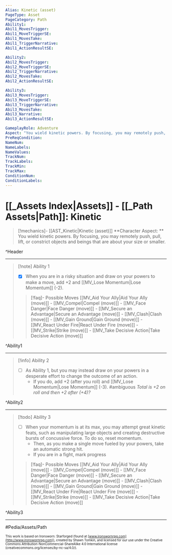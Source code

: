 ```yaml
---
Alias: Kinetic (asset)
PageType: Asset
PageCategory: Path
Ability1:
Abil1_MovesTrigger:
Abil1_MoveTriggerSE:
Abil1_MovesTake:
Abil1_TriggerNarrative:
Abil1_ActionResultSE:

Ability2:
Abil2_MovesTrigger:
Abil2_MoveTriggerSE:
Abil2_TriggerNarrative:
Abil2_MovesTake:
Abil2_ActionResultSE:

Ability3:
Abil3_MovesTrigger:
Abil3_MoveTriggerSE:
Abil3_TriggerNarrative:
Abil3_MovesTake:
Abil3_Narrative:
Abil3_ActionResultSE:

GameplayRole: Adventure
Aspect: "You wield kinetic powers. By focusing, you may remotely push, pull, lift, or constrict objects and beings that are about your size or smaller."
PreReqCondition: 
NameNum:
NameLabels:
NameValues:
TrackNum:
TrackLabels:
TrackMin:
TrackMax:
ConditionNum:
ConditionLabels:
---
```

# [[_Assets Index|Assets]] - [[_Path Assets|Path]]: Kinetic

> [!mechanics]- [[AST_Kinetic|Kinetic (asset)]]
> **Character Aspect: ** You wield kinetic powers.  By focusing, you may remotely push, pull, lift, or constrict objects and beings that are about your size or smaller. 

^Header

___
> [!note] Ability 1
> - [x] When you are in a risky situation and draw on your powers to make a move, add +2 and [[MV_Lose Momentum|Lose Momentum]] (-2).
> > [!faq]- Possible Moves
> > [[MV_Aid Your Ally|Aid Your Ally (move)]] - [[MV_Compel|Compel (move)]] - [[MV_Face Danger|Face Danger (move)]] - [[MV_Secure an Advantage|Secure an Advantage (move)]] - [[MV_Clash|Clash (move)]] - [[MV_Gain Ground|Gain Ground (move)]] - [[MV_React Under Fire|React Under Fire (move)]] - [[MV_Strike|Strike (move)]] - [[MV_Take Decisive Action|Take Decisive Action (move)]]

^Ability1

___
> [!info] Ability 2
> - [ ] As Ability 1, but you may instead draw on your powers in a desperate effort to change the outcome of an action. 
> 	- If you do, add +2 (after you roll) and [[MV_Lose Momentum|Lose Momentum]] (-3).
> 	#ambiguous *Total is +2 on roll and then +2 after (+4)?*



^Ability2

___
> [!todo] Ability 3
> - [ ] When your momentum is at its max, you may attempt great kinetic feats, such as manipulating large objects and creating destructive bursts of concussive force. To do so, reset momentum. 
> 	- Then, as you make a single move fueled by your powers, take an automatic strong hit.
> 	- If you are in a fight, mark progress
> > [!faq]- Possible Moves
> > [[MV_Aid Your Ally|Aid Your Ally (move)]] - [[MV_Compel|Compel (move)]] - [[MV_Face Danger|Face Danger (move)]] - [[MV_Secure an Advantage|Secure an Advantage (move)]] - [[MV_Clash|Clash (move)]] - [[MV_Gain Ground|Gain Ground (move)]] - [[MV_React Under Fire|React Under Fire (move)]] - [[MV_Strike|Strike (move)]] - [[MV_Take Decisive Action|Take Decisive Action (move)]]

^Ability3

___

#Pedia/Assets/Path 

<font size=-2>This work is based on Ironsworn: Starforged (found at [www.ironswornrpg.com](http://www.ironswornrpg.com)), created by Shawn Tomkin, and licensed for our use under the Creative Commons Attribution-NonCommercial-ShareAlike 4.0 International license  (creativecommons.org/licenses/by-nc-sa/4.0/).</font>